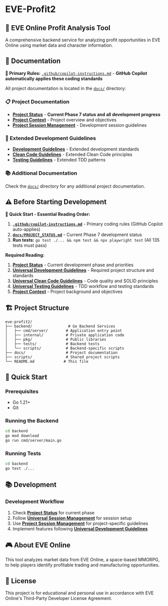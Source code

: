 # EVE-Profit2

## 🚀 EVE Online Profit Analysis Tool

A comprehensive backend service for analyzing profit opportunities in EVE Online using market data and character information.

## 📖 Documentation

**🎯 Primary Rules:** [`.github/copilot-instructions.md`](.github/copilot-instructions.md) - **GitHub Copilot automatically applies these coding standards**

All project documentation is located in the [`docs/`](./docs/) directory:

### 📋 Project Documentation
- **[Project Status](./docs/PROJECT_STATUS.md)** - **Current Phase 7 status and all development progress**
- **[Project Context](./docs/PROJECT_CONTEXT.md)** - Project overview and objectives
- **[Project Session Management](./docs/PROJECT_SESSION_MANAGEMENT.md)** - Development session guidelines

### 🎯 Extended Development Guidelines
- **[Development Guidelines](./docs/UNIVERSAL_DEVELOPMENT_GUIDELINES.md)** - Extended development standards  
- **[Clean Code Guidelines](./docs/UNIVERSAL_CLEAN_CODE_GUIDELINES.md)** - Extended Clean Code principles
- **[Testing Guidelines](./docs/UNIVERSAL_TESTING_GUIDELINES.md)** - Extended TDD patterns

### 📚 Additional Documentation
Check the [`docs/`](./docs/) directory for any additional project documentation.

## ⚠️ Before Starting Development

**🎯 Quick Start - Essential Reading Order:**
1. **[`.github/copilot-instructions.md`](.github/copilot-instructions.md)** - Primary coding rules (GitHub Copilot auto-applies)
2. **[`docs/PROJECT_STATUS.md`](./docs/PROJECT_STATUS.md)** - Current Phase 7 development status
3. **Run tests:** `go test ./... && npm test && npx playwright test` (All 135 tests must pass)

**Required Reading:**
1. **[Project Status](./docs/PROJECT_STATUS.md)** - Current development phase and priorities
2. **[Universal Development Guidelines](./docs/UNIVERSAL_DEVELOPMENT_GUIDELINES.md)** - Required project structure and standards
3. **[Universal Clean Code Guidelines](./docs/UNIVERSAL_CLEAN_CODE_GUIDELINES.md)** - Code quality and SOLID principles
4. **[Universal Testing Guidelines](./docs/UNIVERSAL_TESTING_GUIDELINES.md)** - TDD workflow and testing standards
5. **[Project Context](./docs/PROJECT_CONTEXT.md)** - Project background and objectives

## 🏗️ Project Structure

```
eve-profit2/
├── backend/                # Go Backend Services
│   ├── cmd/server/        # Application entry point
│   ├── internal/          # Private application code
│   ├── pkg/               # Public libraries
│   ├── tests/             # Backend tests
│   └── scripts/           # Backend-specific scripts
├── docs/                  # Project documentation
├── scripts/               # Shared project scripts
└── README.md             # This file
```

## 🚀 Quick Start

### Prerequisites
- Go 1.21+
- Git

### Running the Backend
```bash
cd backend
go mod download
go run cmd/server/main.go
```

### Running Tests
```bash
cd backend
go test ./...
```

## 📚 Development

### Development Workflow
1. Check **[Project Status](./docs/PROJECT_STATUS.md)** for current phase
2. Follow **[Universal Session Management](./docs/UNIVERSAL_SESSION_MANAGEMENT_GUIDELINES.md)** for session setup
3. Use **[Project Session Management](./docs/PROJECT_SESSION_MANAGEMENT.md)** for project-specific guidelines
4. Implement features following **[Universal Development Guidelines](./docs/UNIVERSAL_DEVELOPMENT_GUIDELINES.md)**

## 🎮 About EVE Online

This tool analyzes market data from EVE Online, a space-based MMORPG, to help players identify profitable trading and manufacturing opportunities.

## 📄 License

This project is for educational and personal use in accordance with EVE Online's Third-Party Developer License Agreement.
